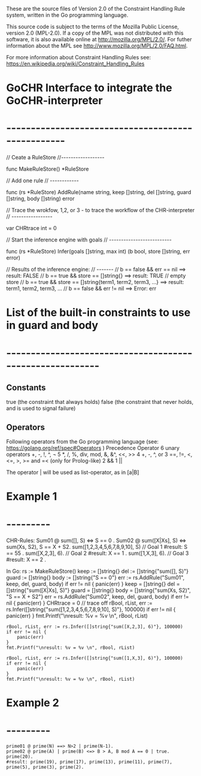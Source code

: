 These are the source files of Version 2.0 of the
Constraint Handling Rule system, written in the Go programming language.

This source code is subject to the terms of the Mozilla Public
License, version 2.0 (MPL-2.0). If a copy of the MPL was not
distributed with this software, it is also available online at
<http://mozilla.org/MPL/2.0/>.  For futher information about the MPL see <http://www.mozilla.org/MPL/2.0/FAQ.html>.

For more information about Constraint Handling Rules see: 
https://en.wikipedia.org/wiki/Constraint_Handling_Rules  


# GoCHR Interface to integrate the GoCHR-interpreter
# --------------------------------------------------

 
// Ceate a RuleStore
//------------------

func MakeRuleStore() *RuleStore

// Add one rule
// ------------

func (rs *RuleStore) AddRule(name string, keep []string, del []string, guard []string, body []string) error 

// Trace the wrokfow, 1,2, or 3 - to trace the workflow of the CHR-interpreter
// -----------------

var CHRtrace int = 0 

// Start the inference engine with goals
// --------------------------

func (rs *RuleStore) Infer(goals []string, max int) (b bool, store []string, err error)

// Results of the inference engine:
// -------
// b == false && err == nil ==> result: FALSE
// b == true && store == []string{} ==> result: TRUE // empty store
// b == true && store == []string{term1, term2, term3, ...} ==> result: term1, term2, term3, ...
// b == false && err != nil ==> Error: err

# List of the built-in constraints to use in guard and body
# ---------------------------------------------------------
Constants
---------
true  (the constraint that always holds)
false  (the constraint that never holds, and is used to signal failure)

Operators
---------
Following operators from the Go programming language (see: https://golang.org/ref/spec#Operators )
Precedence  Operator
    6         unary operators +, -, !, ^, ¬ 
    5         *, /, %, div, mod, &, &^, <<, >>
    4        +, -, ^, or 
    3        ==, !=, <, <=, >, >= and =< (only for Prolog-like)
    2        &&
    1        ||

The operator | will be used as list-operator, as in [a|B]

# Example 1
# ---------
 
CHR-Rules:
    Sum01 @ sum([], S) <=> S == 0 . 
    Sum02 @ sum([X|Xs], S) <=> sum(Xs, S2), S == X + S2.
    sum([1,2,3,4,5,6,7,8,9,10], S) // Goal 1
    #result: S == 55 .
    sum([X,2,3], 6). // Goal 2
    #result: X == 1 .
    sum([1,X,3], 6). // Goal 3
    #result: X == 2 .

In Go:
    rs := MakeRuleStore()
	keep := []string{}
	del := []string{"sum([], S)"}
	guard := []string{}
	body := []string{"S == 0"}
	err := rs.AddRule("Sum01", keep, del, guard, body)
	if err != nil {
		panic(err)
	}
	keep = []string{}
	del = []string{"sum([X|Xs], S)"}
	guard = []string{}
	body = []string{"sum(Xs, S2)", "S == X + S2"}
	err = rs.AddRule("Sum02", keep, del, guard, body)
	if err != nil {
		panic(err)
	}
	CHRtrace = 0 // trace off
	rBool, rList, err := rs.Infer([]string{"sum([1,2,3,4,5,6,7,8,9,10], S)"}, 100000)
	if err != nil {
		panic(err) 
	}
	fmt.Printf("\nresult: %v = %v \n", rBool, rList)

	rBool, rList, err := rs.Infer([]string{"sum([X,2,3], 6)"}, 100000)
	if err != nil {
		panic(err) 
	}
	fmt.Printf("\nresult: %v = %v \n", rBool, rList)

	rBool, rList, err := rs.Infer([]string{"sum([1,X,3], 6)"}, 100000)
	if err != nil {
		panic(err) 
	}
	fmt.Printf("\nresult: %v = %v \n", rBool, rList)

# Example 2
# ---------
	
	
	prime01 @ prime(N) ==> N>2 | prime(N-1).
	prime02 @ prime(A) | prime(B) <=> B > A, B mod A == 0 | true.
	prime(20).
	#result: prime(19), prime(17), prime(13), prime(11), prime(7), prime(5), prime(3), prime(2).
